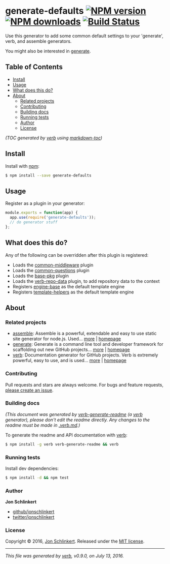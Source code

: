 # generate-defaults [![NPM version](https://img.shields.io/npm/v/generate-defaults.svg?style=flat)](https://www.npmjs.com/package/generate-defaults) [![NPM downloads](https://img.shields.io/npm/dm/generate-defaults.svg?style=flat)](https://npmjs.org/package/generate-defaults) [![Build Status](https://img.shields.io/travis/generate/generate-defaults.svg?style=flat)](https://travis-ci.org/generate/generate-defaults)

Use this generator to add some common default settings to your 'generate', verb, and assemble generators.

You might also be interested in [generate](https://github.com/generate/generate).

## Table of Contents

- [Install](#install)
- [Usage](#usage)
- [What does this do?](#what-does-this-do)
- [About](#about)
  * [Related projects](#related-projects)
  * [Contributing](#contributing)
  * [Building docs](#building-docs)
  * [Running tests](#running-tests)
  * [Author](#author)
  * [License](#license)

_(TOC generated by [verb](https://github.com/verbose/verb) using [markdown-toc](https://github.com/jonschlinkert/markdown-toc))_

## Install

Install with [npm](https://www.npmjs.com/):

```sh
$ npm install --save generate-defaults
```

## Usage

Register as a plugin in your generator:

```js
module.exports = function(app) {
  app.use(require('generate-defaults'));
  // do generator stuff
};
```

## What does this do?

Any of the following can be overridden after this plugin is registered:

* Loads the [common-middleware](https://github.com/jonschlinkert/common-middleware) plugin
* Loads the [common-questions](https://github.com/generate/common-questions) plugin
* Loads the [base-pkg](https://github.com/node-base/base-pkg) plugin
* Loads the [verb-repo-data](https://github.com/verbose/verb-repo-data) plugin, to add repository data to the context
* Registers [engine-base](https://github.com/jonschlinkert/engine-base) as the default template engine
* Registers [template-helpers](https://github.com/jonschlinkert/template-helpers) as the default template engine

## About

### Related projects

* [assemble](https://www.npmjs.com/package/assemble): Assemble is a powerful, extendable and easy to use static site generator for node.js. Used… [more](https://github.com/assemble/assemble) | [homepage](https://github.com/assemble/assemble "Assemble is a powerful, extendable and easy to use static site generator for node.js. Used by thousands of projects for much more than building websites, Assemble is also used for creating themes, scaffolds, boilerplates, e-books, UI components, API docum")
* [generate](https://www.npmjs.com/package/generate): Generate is a command line tool and developer framework for scaffolding out new GitHub projects… [more](https://github.com/generate/generate) | [homepage](https://github.com/generate/generate "Generate is a command line tool and developer framework for scaffolding out new GitHub projects. Generators are easy to create and combine. Answers to prompts and the user's environment can be used to determine the templates, directories, files and contents to build. Support for gulp, assemble and Base plugins.")
* [verb](https://www.npmjs.com/package/verb): Documentation generator for GitHub projects. Verb is extremely powerful, easy to use, and is used… [more](https://github.com/verbose/verb) | [homepage](https://github.com/verbose/verb "Documentation generator for GitHub projects. Verb is extremely powerful, easy to use, and is used on hundreds of projects of all sizes to generate everything from API docs to readmes.")

### Contributing

Pull requests and stars are always welcome. For bugs and feature requests, [please create an issue](../../issues/new).

### Building docs

_(This document was generated by [verb-generate-readme][] (a [verb](https://github.com/verbose/verb) generator), please don't edit the readme directly. Any changes to the readme must be made in [.verb.md](.verb.md).)_

To generate the readme and API documentation with [verb](https://github.com/verbose/verb):

```sh
$ npm install -g verb verb-generate-readme && verb
```

### Running tests

Install dev dependencies:

```sh
$ npm install -d && npm test
```

### Author

**Jon Schlinkert**

* [github/jonschlinkert](https://github.com/jonschlinkert)
* [twitter/jonschlinkert](http://twitter.com/jonschlinkert)

### License

Copyright © 2016, [Jon Schlinkert](https://github.com/jonschlinkert).
Released under the [MIT license](https://github.com/generate/generate-defaults/blob/master/LICENSE).

***

_This file was generated by [verb](https://github.com/verbose/verb), v0.9.0, on July 13, 2016._

[verb-generate-readme]: https://github.com/verbose/verb-generate-readme